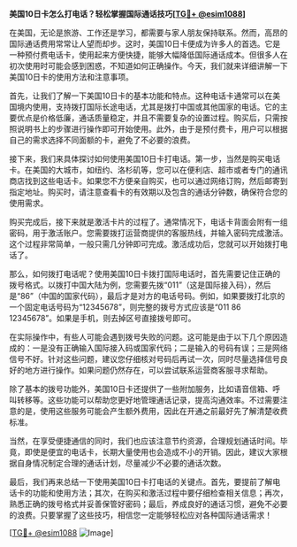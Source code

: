 **美国10日卡怎么打电话？轻松掌握国际通话技巧[[TG💪+ @esim1088](https://t.me/s/esim1088)]**

在美国，无论是旅游、工作还是学习，都需要与家人朋友保持联系。然而，高昂的国际通话费用常常让人望而却步。这时，美国10日卡便成为许多人的首选。它是一种预付费电话卡，使用起来方便快捷，能够大幅降低国际通话成本。但很多人在初次使用时可能会感到困惑，不知道如何正确操作。今天，我们就来详细讲解一下美国10日卡的使用方法和注意事项。

首先，让我们了解一下美国10日卡的基本功能和特点。这种电话卡通常可以在美国境内使用，支持拨打国际长途电话，尤其是拨打中国或其他国家的电话。它的主要优点是价格低廉，通话质量稳定，并且不需要复杂的设置过程。购买后，只需按照说明书上的步骤进行操作即可开始使用。此外，由于是预付费卡，用户可以根据自己的需求选择不同面额的卡，避免了不必要的浪费。

接下来，我们来具体探讨如何使用美国10日卡打电话。第一步，当然是购买电话卡。在美国的大城市，如纽约、洛杉矶等，您可以在便利店、超市或者专门的通讯商店找到这些电话卡。如果您不方便亲自购买，也可以通过网络订购，然后邮寄到指定地址。购买时，请注意查看卡的有效期以及包含的通话分钟数，确保符合您的使用需求。

购买完成后，接下来就是激活卡片的过程了。通常情况下，电话卡背面会附有一组密码，用于激活账户。您需要拨打运营商提供的客服热线，并输入密码完成激活。这个过程非常简单，一般只需几分钟即可完成。激活成功后，您就可以开始拨打电话了。

那么，如何拨打电话呢？使用美国10日卡拨打国际电话时，首先需要记住正确的拨号格式。以拨打中国大陆为例，您需要先拨“011”（这是国际接入码），然后是“86”（中国的国家代码），最后才是对方的电话号码。例如，如果要拨打北京的一个固定电话号码为“12345678”，则完整的拨号方式应该是“011 86 12345678”。如果是手机，则去掉区号直接拨号即可。

在实际操作中，有些人可能会遇到拨号失败的问题。这可能是由于以下几个原因造成的：一是没有正确输入国际接入码或国家代码；二是输入的号码有误；三是网络信号不好。针对这些问题，建议您仔细核对号码后再试一次，同时尽量选择信号良好的地方进行操作。如果问题仍然存在，可以尝试联系运营商客服寻求帮助。

除了基本的拨号功能外，美国10日卡还提供了一些附加服务，比如语音信箱、呼叫转移等。这些功能可以帮助您更好地管理通话记录，提高沟通效率。不过需要注意的是，使用这些服务可能会产生额外费用，因此在开通之前最好先了解清楚收费标准。

当然，在享受便捷通信的同时，我们也应该注意节约资源，合理规划通话时间。毕竟，即使是便宜的电话卡，长期大量使用也会造成不小的开销。因此，建议大家根据自身情况制定合理的通话计划，尽量减少不必要的通话次数。

最后，我们再来总结一下使用美国10日卡打电话的关键点。首先，要提前了解电话卡的功能和使用方法；其次，在购买和激活过程中要仔细检查相关信息；再次，熟悉正确的拨号格式并妥善保管好密码；最后，养成良好的通话习惯，避免不必要的浪费。只要掌握了这些技巧，相信您一定能够轻松应对各种国际通话需求！

[[TG💪+ @esim1088](https://t.me/s/esim1088) ![Image](https://i.postimg.cc/4NQfJmqS/Snipaste-2025-05-13-00-14-12.png)]